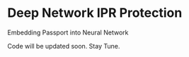 # Deep Network IPR Protection
Embedding Passport into Neural Network

Code will be updated soon. Stay Tune.
